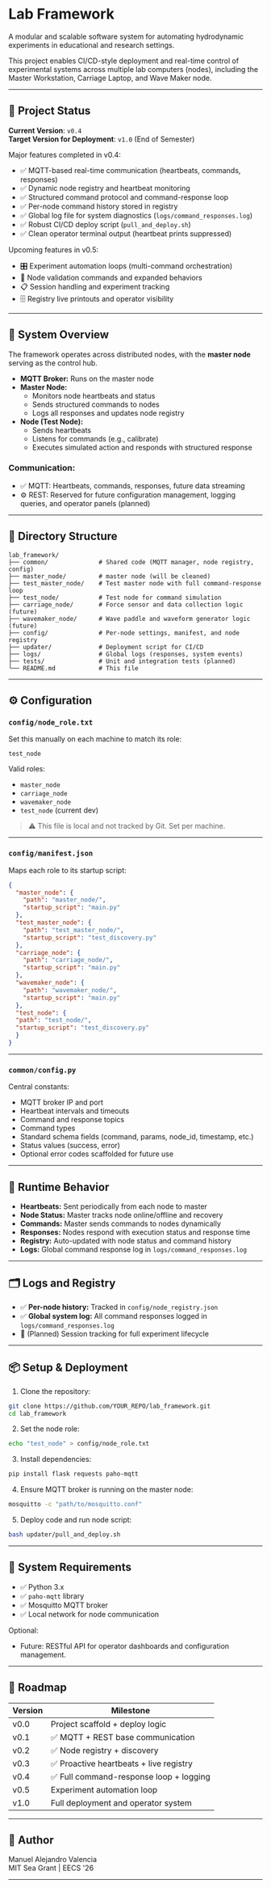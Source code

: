 # Lab Framework

A modular and scalable software system for automating hydrodynamic experiments in educational and research settings.

This project enables CI/CD-style deployment and real-time control of experimental systems across multiple lab computers (nodes), including the Master Workstation, Carriage Laptop, and Wave Maker node.

---

## 🚀 Project Status

**Current Version**: `v0.4`  
**Target Version for Deployment**: `v1.0` (End of Semester)

Major features completed in v0.4:
- ✅ MQTT-based real-time communication (heartbeats, commands, responses)
- ✅ Dynamic node registry and heartbeat monitoring
- ✅ Structured command protocol and command-response loop
- ✅ Per-node command history stored in registry
- ✅ Global log file for system diagnostics (`logs/command_responses.log`)
- ✅ Robust CI/CD deploy script (`pull_and_deploy.sh`)
- ✅ Clean operator terminal output (heartbeat prints suppressed)

Upcoming features in v0.5:
- 🎛️ Experiment automation loops (multi-command orchestration)
- 🧩 Node validation commands and expanded behaviors
- 📋 Session handling and experiment tracking
- 🗄️ Registry live printouts and operator visibility

---

## 🧠 System Overview

The framework operates across distributed nodes, with the **master node** serving as the control hub.

- **MQTT Broker:** Runs on the master node
- **Master Node:**
  - Monitors node heartbeats and status
  - Sends structured commands to nodes
  - Logs all responses and updates node registry
- **Node (Test Node):**
  - Sends heartbeats
  - Listens for commands (e.g., calibrate)
  - Executes simulated action and responds with structured response

### Communication:
- ✅ MQTT: Heartbeats, commands, responses, future data streaming
- ⚙️ REST: Reserved for future configuration management, logging queries, and operator panels (planned)

---

## 📂 Directory Structure

```
lab_framework/
├── common/              # Shared code (MQTT manager, node registry, config)
├── master_node/         # master node (will be cleaned)
├── test_master_node/    # Test master node with full command-response loop
├── test_node/           # Test node for command simulation
├── carriage_node/       # Force sensor and data collection logic (future)
├── wavemaker_node/      # Wave paddle and waveform generator logic (future)
├── config/              # Per-node settings, manifest, and node registry
├── updater/             # Deployment script for CI/CD
├── logs/                # Global logs (responses, system events)
├── tests/               # Unit and integration tests (planned)
└── README.md            # This file
```

---

## ⚙️ Configuration

### `config/node_role.txt`
Set this manually on each machine to match its role:

```
test_node
```

Valid roles:
- `master_node`
- `carriage_node`
- `wavemaker_node`
- `test_node` (current dev)

> ⚠️ This file is local and not tracked by Git. Set per machine.

---

### `config/manifest.json`
Maps each role to its startup script:

```json
{
  "master_node": {
    "path": "master_node/",
    "startup_script": "main.py"
  },
  "test_master_node": {
    "path": "test_master_node/",
    "startup_script": "test_discovery.py"
  },
  "carriage_node": {
    "path": "carriage_node/",
    "startup_script": "main.py"
  },
  "wavemaker_node": {
    "path": "wavemaker_node/",
    "startup_script": "main.py"
  },
  "test_node": {
  "path": "test_node/",
  "startup_script": "test_discovery.py"
  }
}
```
---

### `common/config.py`
Central constants:
- MQTT broker IP and port
- Heartbeat intervals and timeouts
- Command and response topics
- Command types
- Standard schema fields (command, params, node_id, timestamp, etc.)
- Status values (success, error)
- Optional error codes scaffolded for future use

---

## 🔁 Runtime Behavior

- **Heartbeats:** Sent periodically from each node to master
- **Node Status:** Master tracks node online/offline and recovery
- **Commands:** Master sends commands to nodes dynamically
- **Responses:** Nodes respond with execution status and response time
- **Registry:** Auto-updated with node status and command history
- **Logs:** Global command response log in `logs/command_responses.log`

---

## 🗂️ Logs and Registry

- ✅ **Per-node history:** Tracked in `config/node_registry.json`
- ✅ **Global system log:** All command responses logged in `logs/command_responses.log`
- 🧩 (Planned) Session tracking for full experiment lifecycle

---

## 📦 Setup & Deployment

1. Clone the repository:
```bash
git clone https://github.com/YOUR_REPO/lab_framework.git
cd lab_framework
```

2. Set the node role:
```bash
echo "test_node" > config/node_role.txt
```

3. Install dependencies:
```bash
pip install flask requests paho-mqtt
```

4. Ensure MQTT broker is running on the master node:
```bash
mosquitto -c "path/to/mosquitto.conf"
```

5. Deploy code and run node script:
```bash
bash updater/pull_and_deploy.sh
```

---

## 🧩 System Requirements

- ✅ Python 3.x
- ✅ `paho-mqtt` library
- ✅ Mosquitto MQTT broker
- ✅ Local network for node communication

Optional:
- Future: RESTful API for operator dashboards and configuration management.

---

## 📅 Roadmap

| Version | Milestone                        |
|---------|----------------------------------|
| v0.0    | Project scaffold + deploy logic  |
| v0.1    | ✅ MQTT + REST base communication |
| v0.2    | ✅ Node registry + discovery     |
| v0.3    | ✅ Proactive heartbeats + live registry |
| v0.4    | ✅ Full command-response loop + logging |
| v0.5    | Experiment automation loop |
| v1.0    | Full deployment and operator system |

---

## 👤 Author

Manuel Alejandro Valencia  
MIT Sea Grant | EECS '26

---
